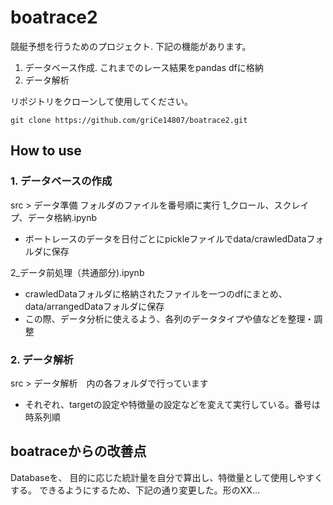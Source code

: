 # boatrace2
競艇予想を行うためのプロジェクト. 下記の機能があります。
1. データベース作成. これまでのレース結果をpandas dfに格納
2. データ解析

リポジトリをクローンして使用してください。

`git clone https://github.com/griCe14807/boatrace2.git`

## How to use
### 1. データベースの作成
src > データ準備 フォルダのファイルを番号順に実行
1_クロール、スクレイプ、データ格納.ipynb
- ボートレースのデータを日付ごとにpickleファイルでdata/crawledDataフォルダに保存

2_データ前処理（共通部分).ipynb
-  crawledDataフォルダに格納されたファイルを一つのdfにまとめ、data/arrangedDataフォルダに保存
- この際、データ分析に使えるよう、各列のデータタイプや値などを整理・調整

### 2. データ解析
src > データ解析　内の各フォルダで行っています
- それぞれ、targetの設定や特徴量の設定などを変えて実行している。番号は時系列順


## boatraceからの改善点
Databaseを、
目的に応じた統計量を自分で算出し、特徴量として使用しやすくする。
できるようにするため、下記の通り変更した。形のXX...